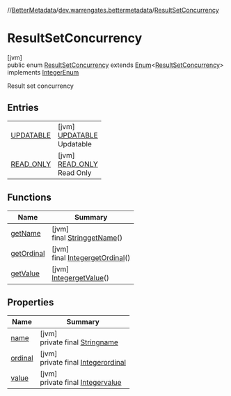 //[BetterMetadata](../../../index.md)/[dev.warrengates.bettermetadata](../index.md)/[ResultSetConcurrency](index.md)

# ResultSetConcurrency

[jvm]\
public enum [ResultSetConcurrency](index.md) extends [Enum](https://docs.oracle.com/javase/8/docs/api/java/lang/Enum.html)&lt;[ResultSetConcurrency](index.md)&gt; implements [IntegerEnum](../-integer-enum/index.md)

Result set concurrency

## Entries

| | |
|---|---|
| [UPDATABLE](-u-p-d-a-t-a-b-l-e/index.md) | [jvm]<br>[UPDATABLE](-u-p-d-a-t-a-b-l-e/index.md)<br>Updatable |
| [READ_ONLY](-r-e-a-d_-o-n-l-y/index.md) | [jvm]<br>[READ_ONLY](-r-e-a-d_-o-n-l-y/index.md)<br>Read Only |

## Functions

| Name | Summary |
|---|---|
| [getName](get-name.md) | [jvm]<br>final [String](https://docs.oracle.com/javase/8/docs/api/java/lang/String.html)[getName](get-name.md)() |
| [getOrdinal](get-ordinal.md) | [jvm]<br>final [Integer](https://docs.oracle.com/javase/8/docs/api/java/lang/Integer.html)[getOrdinal](get-ordinal.md)() |
| [getValue](get-value.md) | [jvm]<br>[Integer](https://docs.oracle.com/javase/8/docs/api/java/lang/Integer.html)[getValue](get-value.md)() |

## Properties

| Name | Summary |
|---|---|
| [name](../-version-column-type/-i-s_-p-s-e-u-d-o_-c-o-l-u-m-n/index.md#-372974862%2FProperties%2F-1216412040) | [jvm]<br>private final [String](https://docs.oracle.com/javase/8/docs/api/java/lang/String.html)[name](../-version-column-type/-i-s_-p-s-e-u-d-o_-c-o-l-u-m-n/index.md#-372974862%2FProperties%2F-1216412040) |
| [ordinal](../-version-column-type/-i-s_-p-s-e-u-d-o_-c-o-l-u-m-n/index.md#-739389684%2FProperties%2F-1216412040) | [jvm]<br>private final [Integer](https://docs.oracle.com/javase/8/docs/api/java/lang/Integer.html)[ordinal](../-version-column-type/-i-s_-p-s-e-u-d-o_-c-o-l-u-m-n/index.md#-739389684%2FProperties%2F-1216412040) |
| [value](-r-e-a-d_-o-n-l-y/index.md#-280016753%2FProperties%2F-1216412040) | [jvm]<br>private final [Integer](https://docs.oracle.com/javase/8/docs/api/java/lang/Integer.html)[value](-r-e-a-d_-o-n-l-y/index.md#-280016753%2FProperties%2F-1216412040) |
